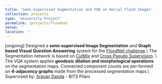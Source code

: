 ```yaml
---
title: 'Semi‐Supervised Segmentation and VQA on Aerial Flood Images'
collection: projects
type: 'University Project'
permalink: /projects/floodnet
venue: ''
location: ''
---
```


[ongoing] Designed a **semi‐supervised Image Segmentation** and **Graph based Visual Question Answering** system for the [FloodNet challenge](http://www.classic.grss-ieee.org/earthvision2021/challenge.html).\\
The Segmentation network is based on [CutMix](https://arxiv.org/abs/1905.04899) and [Cross Pseudo Supervision](https://arxiv.org/abs/2106.01226). \\
The VQA system applies **geodesic dilation and morphological operations** on the segmentation maps. Connected component counts are per‐formed on **4‐adjacency graphs** made from the processed segmentation maps.\\
Supervised by: [Sravan Danda](https://scholar.google.com/citations?user=5kSGWFoAAAAJ&hl=en) - BITS Pilani
